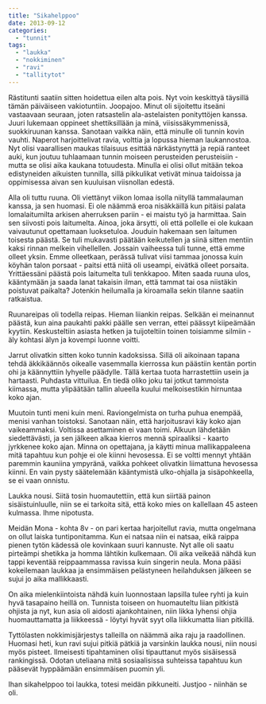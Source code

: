 ```yaml
---
title: "Sikahelppoo"
date: 2013-09-12
categories: 
  - "tunnit"
tags: 
  - "laukka"
  - "nokkiminen"
  - "ravi"
  - "tallitytot"
---
```


Rästitunti saatiin sitten hoidettua eilen alta pois. Nyt voin keskittyä täysillä tämän päiväiseen vakiotuntiin. Joopajoo. Minut oli sijoitettu itseäni vastaavaan seuraan, joten ratsastelin ala-astelaisten ponityttöjen kanssa. Juuri lukemaan oppineet shettiksillään ja minä, viisissäkymmenissä, suokkiruunan kanssa. Sanotaan vaikka näin, että minulle oli tunnin kovin vauhti. Naperot harjoittelivat ravia, volttia ja lopussa hieman laukannostoa. Nyt olisi vaarallisen maukas tilaisuus esittää närkästynyttä ja repiä ranteet auki, kun joutuu tuhlaamaan tunnin moiseen perusteiden perusteisiin - mutta se olisi aika kaukana totuudesta. Minulla ei olisi ollut mitään tekoa edistyneiden aikuisten tunnilla, sillä pikkulikat vetivät minua taidoissa ja oppimisessa aivan sen kuuluisan viisnollan edestä.

<!--more-->

Alla oli tuttu ruuna. Oli viettänyt viikon lomaa isolla niityllä tammalauman kanssa, ja sen huomasi. Ei ole näämmä eroa nisäkkäillä kun pitäisi palata lomalaitumilta arkisen aherruksen pariin - ei maistu työ ja harmittaa. Sain sen siivosti pois laitumelta. Ainoa, joka ärsytti, oli että pollelle ei ole kukaan vaivautunut opettamaan luoksetuloa. Jouduin hakemaan sen laitumen toisesta päästä. Se tuli mukavasti päätään keikutellen ja siinä sitten mentiin kaksi rinnan melkein vihellellen. Jossain vaiheessa tuli tunne, että emme olleet yksin. Emme olleetkaan, perässä tulivat viisi tammaa jonossa kuin köyhän talon porsaat - paitsi että niitä oli useampi, eivätkä olleet porsaita. Yrittäessäni päästä pois laitumelta tuli tenkkapoo. Miten saada ruuna ulos, kääntymään ja saada lanat takaisin ilman, että tammat tai osa niistäkin poistuvat paikalta? Jotenkin heilumalla ja kiroamalla sekin tilanne saatiin ratkaistua.

Ruunareipas oli todella reipas. Hieman liiankin reipas. Selkään ei meinannut päästä, kun aina paukahti pakki päälle sen verran, ettei päässyt kiipeämään kyytiin. Keskusteltiin asiasta hetken ja tuijoteltiin toinen toisiamme silmiin - äly kohtasi älyn ja kovempi luonne voitti.

Jarrut olivatkin sitten koko tunnin kadoksissa. Sillä oli aikoinaan tapana tehdä äkkikäännös oikealle vasemmalla kierrossa kun päästiin kentän portin ohi ja käännyttiin lyhyelle päädylle. Tällä kertaa tuota harrastettiin usein ja hartaasti. Puhdasta vittuilua. En tiedä oliko joku tai jotkut tammoista kiimassa, mutta ylipäätään tallin alueella kuului melkoisestikin hirnuntaa koko ajan.

Muutoin tunti meni kuin meni. Raviongelmista on turha puhua enempää, menisi vanhan toistoksi. Sanotaan näin, että harjoitusravi käy koko ajan vaikeammaksi. Voltissa asettaminen ei vaan toimi. Alkuun lähdetään siedettävästi, ja sen jälkeen alkaa kierros mennä spiraaliksi - kaarto jyrkkenee koko ajan. Minna on opettajana, ja käytti minua mallikappaleena mitä tapahtuu kun pohje ei ole kiinni hevosessa. Ei se voltti mennyt yhtään paremmin kauniina ympyränä, vaikka pohkeet olivatkin liimattuna hevosessa kiinni. En vain pysty säätelemään kääntymistä ulko-ohjalla ja sisäpohkeella, se ei vaan onnistu.

Laukka nousi. Siitä tosin huomautettiin, että kun siirtää painon sisäistuinluulle, niin se ei tarkoita sitä, että koko mies on kallellaan 45 asteen kulmassa. Ihme nipotusta.

Meidän Mona - kohta 8v - on pari kertaa harjoitellut ravia, mutta ongelmana on ollut laiska tuntiponitamma. Kun ei natsaa niin ei natsaa, eikä raippa pienen tytön kädessä ole kovinkaan suuri kannuste. Nyt alle oli saatu pirteämpi shetikka ja homma lähtikin kulkemaan. Oli aika veikeää nähdä kun tappi keventää reippaammassa ravissa kuin singerin neula. Mona pääsi kokeilemaan laukkaa ja ensimmäisen pelästyneen heilahduksen jälkeen se sujui jo aika mallikkaasti.

On aika mielenkiintoista nähdä kuin luonnostaan lapsilla tulee ryhti ja kuin hyvä tasapaino heillä on. Tunnista toiseen on huomauteltu liian pitkistä ohjista ja nyt, kun asia oli aidosti ajankohtainen, niin likka lyhensi ohjia huomauttamatta ja liikkeessä - löytyi hyvät syyt olla liikkumatta liian pitkillä.

Tyttölasten nokkimisjärjestys talleilla on näämmä aika raju ja raadollinen. Huomasi heti, kun ravi sujui pitkiä pätkiä ja varsinkin laukka nousi, niin nousi myös pisteet. Ilmeisesti tipahtaminen olisi tipauttanut myös sisäisessä rankingissä. Odotan uteliaana mitä sosiaalisissa suhteissa tapahtuu kun pääsevät hyppäämään ensimmäisen puomin yli.

Ihan sikahelppoo toi laukka, totesi meidän pikkuneiti. Justjoo - niinhän se oli.
